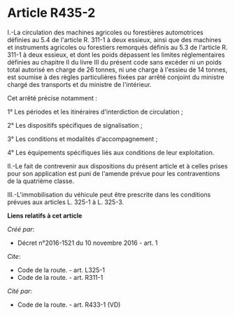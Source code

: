 # Article R435-2

I.-La circulation des machines agricoles ou forestières automotrices définies au 5.4 de l'article R. 311-1 à deux essieux,
ainsi que des machines et instruments agricoles ou forestiers remorqués définis au 5.3 de l'article R. 311-1 à deux essieux,
et dont les poids dépassent les limites réglementaires définies au chapitre II du livre III du présent code sans excéder ni
un poids total autorisé en charge de 26 tonnes, ni une charge à l'essieu de 14 tonnes, est soumise à des règles particulières
fixées par arrêté conjoint du ministre chargé des transports et du ministre de l'intérieur. 

Cet arrêté précise notamment : 

1° Les périodes et les itinéraires d'interdiction de circulation ; 

2° Les dispositifs spécifiques de signalisation ; 

3° Les conditions et modalités d'accompagnement ; 

4° Les équipements spécifiques liés aux conditions de leur exploitation. 

II.-Le fait de contrevenir aux dispositions du présent article et à celles prises pour son application est puni de l'amende
prévue pour les contraventions de la quatrième classe. 

III.-L'immobilisation du véhicule peut être prescrite dans les conditions prévues aux articles L. 325-1 à L. 325-3.

**Liens relatifs à cet article**

_Créé par_:

  - Décret n°2016-1521 du 10 novembre 2016 - art. 1

_Cite_:

  - Code de la route. - art. L325-1
  - Code de la route. - art. R311-1

_Cité par_:

  - Code de la route. - art. R433-1 (VD)
